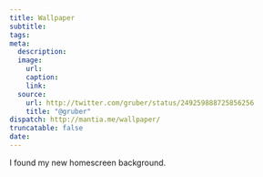 ```yaml
---
title: Wallpaper
subtitle:
tags:
meta:
  description:
  image:
    url:
    caption:
    link:
  source:
    url: http://twitter.com/gruber/status/249259888725856256
    title: "@gruber"
dispatch: http://mantia.me/wallpaper/
truncatable: false
date:
---
```


I found my new homescreen background.
